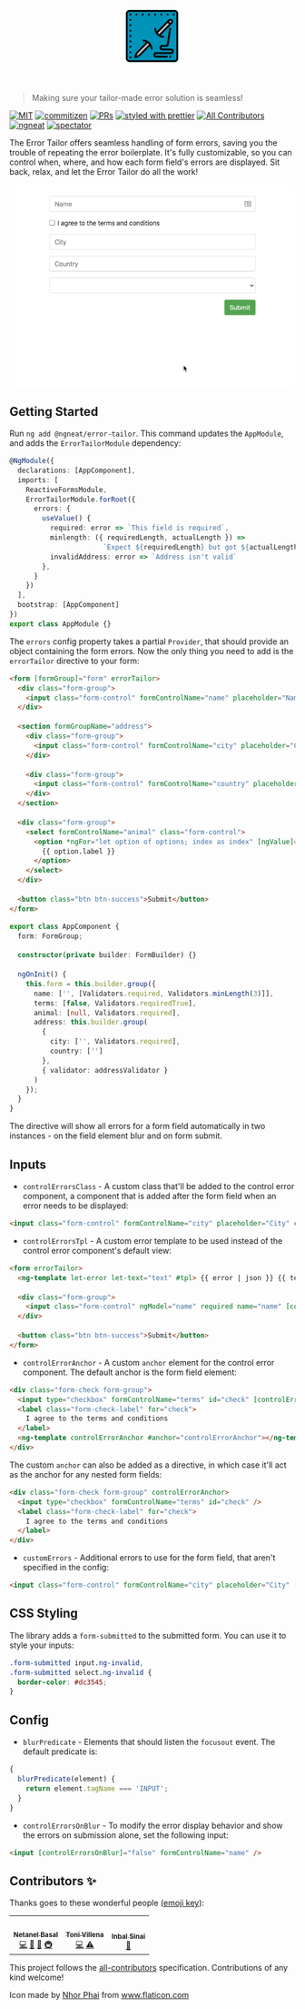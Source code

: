 <p align="center">
 <img width="20%" height="20%" src="./logo.svg">
</p>

<br />

> Making sure your tailor-made error solution is seamless!

[![MIT](https://img.shields.io/packagist/l/doctrine/orm.svg?style=flat-square)]()
[![commitizen](https://img.shields.io/badge/commitizen-friendly-brightgreen.svg?style=flat-square)]()
[![PRs](https://img.shields.io/badge/PRs-welcome-brightgreen.svg?style=flat-square)]()
[![styled with prettier](https://img.shields.io/badge/styled_with-prettier-ff69b4.svg?style=flat-square)](https://github.com/prettier/prettier)
[![All Contributors](https://img.shields.io/badge/all_contributors-0-orange.svg?style=flat-square)](#contributors-)
[![ngneat](https://img.shields.io/badge/@-ngneat-383636?style=flat-square&labelColor=8f68d4)](https://github.com/ngneat/)
[![spectator](https://img.shields.io/badge/tested%20with-spectator-2196F3.svg?style=flat-square)]()

The Error Tailor offers seamless handling of form errors, saving you the trouble of repeating the error boilerplate. 
It's fully customizable, so you can control when, where, and how each form field's errors are displayed. 
Sit back, relax, and let the Error Tailor do all the work!

<img src="./demo.gif">

## Getting Started

Run `ng add @ngneat/error-tailor`. This command updates the `AppModule`, and adds the `ErrorTailorModule` dependency:

```ts
@NgModule({
  declarations: [AppComponent],
  imports: [
    ReactiveFormsModule,
    ErrorTailorModule.forRoot({
      errors: {
        useValue() {
          required: error => `This field is required`,
          minlength: ({ requiredLength, actualLength }) => 
                       `Expect ${requiredLength} but got ${actualLength}`,
          invalidAddress: error => `Address isn't valid`
        },
      }
    })
  ],
  bootstrap: [AppComponent]
})
export class AppModule {}
```

The `errors` config property takes a partial `Provider`, that should provide an object containing the form errors. 
Now the only thing you need to add is the `errorTailor` directive to your form:

```html
<form [formGroup]="form" errorTailor>
  <div class="form-group">
    <input class="form-control" formControlName="name" placeholder="Name" />
  </div>

  <section formGroupName="address">
    <div class="form-group">
      <input class="form-control" formControlName="city" placeholder="City" />
    </div>

    <div class="form-group">
      <input class="form-control" formControlName="country" placeholder="Country" />
    </div>
  </section>

  <div class="form-group">
    <select formControlName="animal" class="form-control">
      <option *ngFor="let option of options; index as index" [ngValue]="option">
        {{ option.label }}
      </option>
    </select>
  </div>

  <button class="btn btn-success">Submit</button>
</form>
```

```ts
export class AppComponent {
  form: FormGroup;

  constructor(private builder: FormBuilder) {}

  ngOnInit() {
    this.form = this.builder.group({
      name: ['', [Validators.required, Validators.minLength(3)]],
      terms: [false, Validators.requiredTrue],
      animal: [null, Validators.required],
      address: this.builder.group(
        {
          city: ['', Validators.required],
          country: ['']
        },
        { validator: addressValidator }
      )
    });
  }
}
```

The directive will show all errors for a form field automatically in two instances - on the field element blur and on form submit.

## Inputs
- `controlErrorsClass` - A custom class that'll be added to the control error component, a component that is added after the form field when an error needs to be displayed:
```html
<input class="form-control" formControlName="city" placeholder="City" controlErrorsClass="my-class"/>
```

- `controlErrorsTpl` - A custom error template to be used instead of the control error component's default view:
```html
<form errorTailor>
  <ng-template let-error let-text="text" #tpl> {{ error | json }} {{ text }} </ng-template>

  <div class="form-group">
    <input class="form-control" ngModel="name" required name="name" [controlErrorsTpl]="tpl" />
  </div>

  <button class="btn btn-success">Submit</button>
</form>
```

- `controlErrorAnchor` - A custom `anchor` element for the control error component. The default anchor is the form field element:
```html
<div class="form-check form-group">
  <input type="checkbox" formControlName="terms" id="check" [controlErrorAnchor]="anchor" />
  <label class="form-check-label" for="check">
    I agree to the terms and conditions
  </label>
  <ng-template controlErrorAnchor #anchor="controlErrorAnchor"></ng-template>
</div>
```

The custom `anchor` can also be added as a directive, in which case it'll act as the anchor for any nested form fields:

```html
<div class="form-check form-group" controlErrorAnchor>
  <input type="checkbox" formControlName="terms" id="check" />
  <label class="form-check-label" for="check">
    I agree to the terms and conditions
  </label>
</div>
```

- `customErrors` - Additional errors to use for the form field, that aren't specified in the config:
```html
<input class="form-control" formControlName="city" placeholder="City" [customErrors]="serverErrors"/>
```

## CSS Styling
The library adds a `form-submitted` to the submitted form. You can use it to style your inputs:

```css
.form-submitted input.ng-invalid,
.form-submitted select.ng-invalid {
  border-color: #dc3545;
}
```

## Config
- `blurPredicate` - Elements that should listen the `focusout` event. The default predicate is:
```ts
{
  blurPredicate(element) {
    return element.tagName === 'INPUT';
  }
}
```
- `controlErrorsOnBlur` - To modify the error display behavior and show the errors on submission alone, set the following input: 
```html
<input [controlErrorsOnBlur]="false" formControlName="name" />
```

## Contributors ✨

Thanks goes to these wonderful people ([emoji key](https://allcontributors.org/docs/en/emoji-key)):

<!-- ALL-CONTRIBUTORS-LIST:START - Do not remove or modify this section -->
<!-- prettier-ignore-start -->
<!-- markdownlint-disable -->
<table>
  <tr>
    <td align="center"><a href="https://www.netbasal.com"><img src="https://avatars1.githubusercontent.com/u/6745730?v=4" width="100px;" alt=""/><br /><sub><b>Netanel Basal</b></sub></a><br /><a href="https://github.com/@ngneat/error-tailor/commits?author=NetanelBasal" title="Code">💻</a> <a href="https://github.com/@ngneat/error-tailor/commits?author=NetanelBasal" title="Documentation">📖</a> <a href="#ideas-NetanelBasal" title="Ideas, Planning, & Feedback">🤔</a> <a href="#infra-NetanelBasal" title="Infrastructure (Hosting, Build-Tools, etc)">🚇</a></td>
    <td align="center"><a href="https://github.com/tonivj5"><img src="https://avatars2.githubusercontent.com/u/7110786?v=4" width="100px;" alt=""/><br /><sub><b>Toni Villena</b></sub></a><br /><a href="https://github.com/@ngneat/error-tailor/commits?author=tonivj5" title="Code">💻</a> <a href="https://github.com/@ngneat/error-tailor/commits?author=tonivj5" title="Tests">⚠️</a></td>
    <td align="center"><a href="https://github.com/theblushingcrow"><img src="https://avatars3.githubusercontent.com/u/638818?v=4" width="100px;" alt=""/><br /><sub><b>Inbal Sinai</b></sub></a><br /><a href="https://github.com/@ngneat/error-tailor/commits?author=theblushingcrow" title="Documentation">📖</a> </td>
  </tr>
</table>

<!-- markdownlint-enable -->
<!-- prettier-ignore-end -->
<!-- ALL-CONTRIBUTORS-LIST:END -->

This project follows the [all-contributors](https://github.com/all-contributors/all-contributors) specification. Contributions of any kind welcome!

Icon made by <a href="https://www.flaticon.com/authors/nhor-phai" title="Nhor Phai">Nhor Phai</a> from <a href="https://www.flaticon.com/" title="Flaticon"> www.flaticon.com</a>
